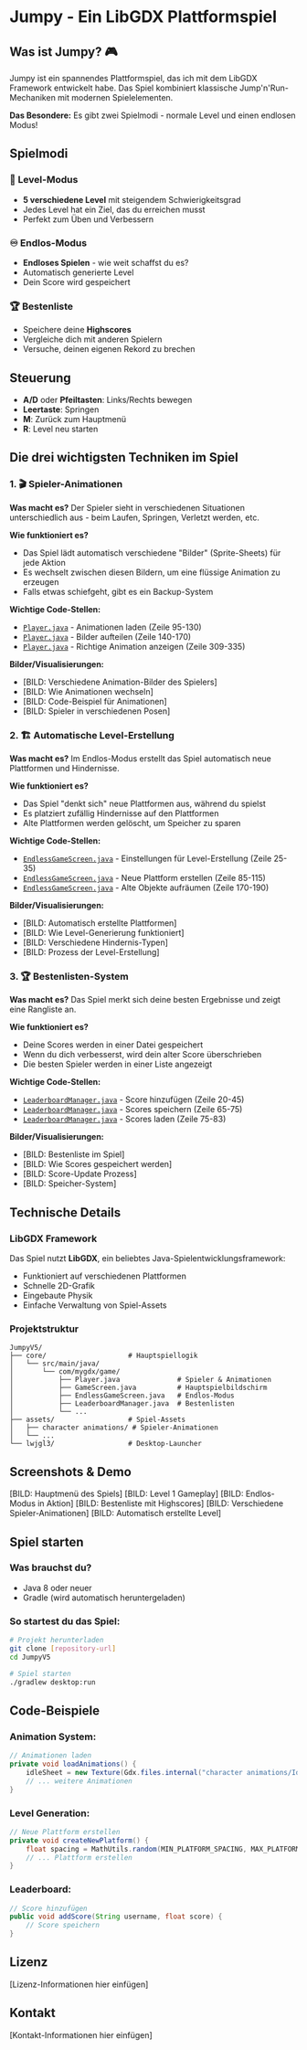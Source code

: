 # Jumpy - Ein LibGDX Plattformspiel

## Was ist Jumpy? 🎮
Jumpy ist ein spannendes Plattformspiel, das ich mit dem LibGDX Framework entwickelt habe. 
Das Spiel kombiniert klassische Jump'n'Run-Mechaniken mit modernen Spielelementen.

**Das Besondere:** Es gibt zwei Spielmodi - normale Level und einen endlosen Modus!

## Spielmodi

### 🎯 Level-Modus
- **5 verschiedene Level** mit steigendem Schwierigkeitsgrad
- Jedes Level hat ein Ziel, das du erreichen musst
- Perfekt zum Üben und Verbessern

### ♾️ Endlos-Modus  
- **Endloses Spielen** - wie weit schaffst du es?
- Automatisch generierte Level
- Dein Score wird gespeichert

### 🏆 Bestenliste
- Speichere deine **Highscores**
- Vergleiche dich mit anderen Spielern
- Versuche, deinen eigenen Rekord zu brechen

## Steuerung
- **A/D** oder **Pfeiltasten**: Links/Rechts bewegen
- **Leertaste**: Springen
- **M**: Zurück zum Hauptmenü
- **R**: Level neu starten

## Die drei wichtigsten Techniken im Spiel

### 1. 🎬 Spieler-Animationen
**Was macht es?**
Der Spieler sieht in verschiedenen Situationen unterschiedlich aus - beim Laufen, Springen, Verletzt werden, etc.

**Wie funktioniert es?**
- Das Spiel lädt automatisch verschiedene "Bilder" (Sprite-Sheets) für jede Aktion
- Es wechselt zwischen diesen Bildern, um eine flüssige Animation zu erzeugen
- Falls etwas schiefgeht, gibt es ein Backup-System

**Wichtige Code-Stellen:**
- [`Player.java`](https://github.com/MemeLower/JumpyV5/blob/main/core/src/main/java/com/mygdx/game/Player.java#L95-L130) - Animationen laden (Zeile 95-130)
- [`Player.java`](https://github.com/MemeLower/JumpyV5/blob/main/core/src/main/java/com/mygdx/game/Player.java#L140-L170) - Bilder aufteilen (Zeile 140-170)
- [`Player.java`](https://github.com/MemeLower/JumpyV5/blob/main/core/src/main/java/com/mygdx/game/Player.java#L309-L335) - Richtige Animation anzeigen (Zeile 309-335)

**Bilder/Visualisierungen:**
- [BILD: Verschiedene Animation-Bilder des Spielers]
- [BILD: Wie Animationen wechseln]
- [BILD: Code-Beispiel für Animationen]
- [BILD: Spieler in verschiedenen Posen]

### 2. 🏗️ Automatische Level-Erstellung
**Was macht es?**
Im Endlos-Modus erstellt das Spiel automatisch neue Plattformen und Hindernisse.

**Wie funktioniert es?**
- Das Spiel "denkt sich" neue Plattformen aus, während du spielst
- Es platziert zufällig Hindernisse auf den Plattformen
- Alte Plattformen werden gelöscht, um Speicher zu sparen

**Wichtige Code-Stellen:**
- [`EndlessGameScreen.java`](https://github.com/MemeLower/JumpyV5/blob/main/core/src/main/java/com/mygdx/game/EndlessGameScreen.java#L25-L35) - Einstellungen für Level-Erstellung (Zeile 25-35)
- [`EndlessGameScreen.java`](https://github.com/MemeLower/JumpyV5/blob/main/core/src/main/java/com/mygdx/game/EndlessGameScreen.java#L85-L115) - Neue Plattform erstellen (Zeile 85-115)
- [`EndlessGameScreen.java`](https://github.com/MemeLower/JumpyV5/blob/main/core/src/main/java/com/mygdx/game/EndlessGameScreen.java#L170-L190) - Alte Objekte aufräumen (Zeile 170-190)

**Bilder/Visualisierungen:**
- [BILD: Automatisch erstellte Plattformen]
- [BILD: Wie Level-Generierung funktioniert]
- [BILD: Verschiedene Hindernis-Typen]
- [BILD: Prozess der Level-Erstellung]

### 3. 🏆 Bestenlisten-System
**Was macht es?**
Das Spiel merkt sich deine besten Ergebnisse und zeigt eine Rangliste an.

**Wie funktioniert es?**
- Deine Scores werden in einer Datei gespeichert
- Wenn du dich verbesserst, wird dein alter Score überschrieben
- Die besten Spieler werden in einer Liste angezeigt

**Wichtige Code-Stellen:**
- [`LeaderboardManager.java`](https://github.com/MemeLower/JumpyV5/blob/main/core/src/main/java/com/mygdx/game/LeaderboardManager.java#L20-L45) - Score hinzufügen (Zeile 20-45)
- [`LeaderboardManager.java`](https://github.com/MemeLower/JumpyV5/blob/main/core/src/main/java/com/mygdx/game/LeaderboardManager.java#L65-L75) - Scores speichern (Zeile 65-75)
- [`LeaderboardManager.java`](https://github.com/MemeLower/JumpyV5/blob/main/core/src/main/java/com/mygdx/game/LeaderboardManager.java#L75-L83) - Scores laden (Zeile 75-83)

**Bilder/Visualisierungen:**
- [BILD: Bestenliste im Spiel]
- [BILD: Wie Scores gespeichert werden]
- [BILD: Score-Update Prozess]
- [BILD: Speicher-System]

## Technische Details

### LibGDX Framework
Das Spiel nutzt **LibGDX**, ein beliebtes Java-Spielentwicklungsframework:
- Funktioniert auf verschiedenen Plattformen
- Schnelle 2D-Grafik
- Eingebaute Physik
- Einfache Verwaltung von Spiel-Assets

### Projektstruktur
```
JumpyV5/
├── core/                    # Hauptspiellogik
│   └── src/main/java/
│       └── com/mygdx/game/
│           ├── Player.java              # Spieler & Animationen
│           ├── GameScreen.java          # Hauptspielbildschirm
│           ├── EndlessGameScreen.java   # Endlos-Modus
│           ├── LeaderboardManager.java  # Bestenlisten
│           └── ...
├── assets/                  # Spiel-Assets
│   ├── character animations/ # Spieler-Animationen
│   └── ...
└── lwjgl3/                  # Desktop-Launcher
```

## Screenshots & Demo
[BILD: Hauptmenü des Spiels]
[BILD: Level 1 Gameplay]
[BILD: Endlos-Modus in Aktion]
[BILD: Bestenliste mit Highscores]
[BILD: Verschiedene Spieler-Animationen]
[BILD: Automatisch erstellte Level]

## Spiel starten

### Was brauchst du?
- Java 8 oder neuer
- Gradle (wird automatisch heruntergeladen)

### So startest du das Spiel:
```bash
# Projekt herunterladen
git clone [repository-url]
cd JumpyV5

# Spiel starten
./gradlew desktop:run
```

## Code-Beispiele

### Animation System:
```java
// Animationen laden
private void loadAnimations() {
    idleSheet = new Texture(Gdx.files.internal("character animations/Idle/Player Idle 48x48.png"));
    // ... weitere Animationen
}
```

### Level Generation:
```java
// Neue Plattform erstellen
private void createNewPlatform() {
    float spacing = MathUtils.random(MIN_PLATFORM_SPACING, MAX_PLATFORM_SPACING);
    // ... Plattform erstellen
}
```

### Leaderboard:
```java
// Score hinzufügen
public void addScore(String username, float score) {
    // Score speichern
}
```

## Lizenz
[Lizenz-Informationen hier einfügen]

## Kontakt
[Kontakt-Informationen hier einfügen]
